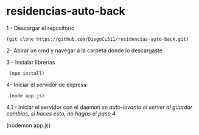 # residencias-auto-back

1 - Descargar el repositorio  

    (git clone https://github.com/DiegoCL311/residencias-auto-back.git)  
    

2- Abirar un cmd y navegar a la carpeta donde lo descargaste
    
3 - Instalar librerias  

     (npm install)
     
4- Iniciar el servidor de express  

     (node app.js)
     
4.1 - Iniciar el servidor con el daemon *se auto-levanta el server al guardar cambios, si haces esto, no hagas el paso 4*  

(nodemon app.js)
